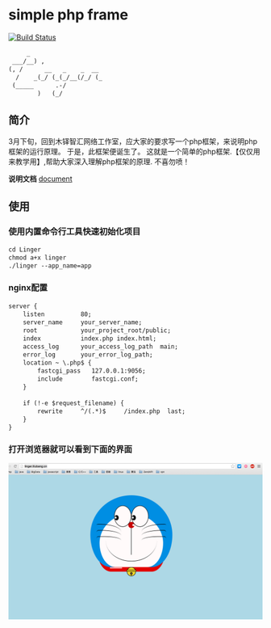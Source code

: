 # simple php frame

[![Build Status](https://travis-ci.org/iliubang/php_tiny_framework.svg?branch=master)](https://travis-ci.org/iliubang/php_tiny_framework)

```
     _
 ___/__) ,
(, /      __   _    _  __
  /    _(_/ (_(_/__(/_/ (_
 (_____      .-/
        )   (_/
```

## 简介

3月下旬，回到木铎智汇网络工作室，应大家的要求写一个php框架，来说明php框架的运行原理。
于是，此框架便诞生了。
这就是一个简单的php框架.【仅仅用来教学用】,帮助大家深入理解php框架的原理.
不喜勿喷！

**说明文档** [document](doc/README.md)

## 使用

### 使用内置命令行工具快速初始化项目

```
cd Linger
chmod a+x linger
./linger --app_name=app

```

### nginx配置

```
server {
    listen          80;
    server_name     your_server_name;
    root            your_project_root/public;
    index           index.php index.html;
    access_log      your_access_log_path  main;
    error_log       your_error_log_path;
    location ~ \.php$ {
        fastcgi_pass   127.0.0.1:9056;
        include        fastcgi.conf;
    }

    if (!-e $request_filename) {
        rewrite     ^/(.*)$     /index.php	last;
    }
}

```

### 打开浏览器就可以看到下面的界面

![snapshot/1.png](snapshot/1.png)



